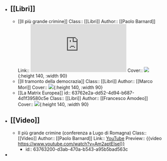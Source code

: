 - ## [[Libri]]
	- [[Il più grande crimine]]
	  Class:: [[Libri]]
	  Author:: [[Paolo Barnard]]
	  Link:: ![Il più grande crimine](https://www.paolobarnard.info/docs/ilpiugrandecrimine2011.pdf)
	  Cover:: ![](https://www.ibs.it/images/9788890906916_0_536_0_75.jpg){:height 140, :width 90}
	- [[Il tramonto della democrazia]]
	  Class:: [[Libri]]
	  Author:: [[Marco Mori]]
	  Cover:: ![](https://www.ibs.it/images/9788897461678_0_536_0_75.jpg){:height 140, :width 90}
	- [[La Matrix Europea]]
	  id:: 63762e2a-dd52-4d94-b687-4d1f39580c5e
	  Class:: [[Libri]]
	  Author:: [[Francesco Amodeo]]
	  Cover:: ![](https://m.media-amazon.com/images/I/51pl80vRtSL.jpg){:height 140, :width 90}
- ## [[Video]]
	- Il più grande crimine (conferenza a Lugo di Romagna)
	  Class:: [[Video]]
	  Author:: [[Paolo Barnard]]
	  Link:: [YouTube](https://www.youtube.com/watch?v=Am2aptElseI)
	  Preview:: {{video https://www.youtube.com/watch?v=Am2aptElseI}}
		- id:: 63763200-d3ab-470a-b543-a95b5bad563c
-